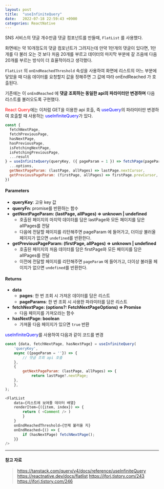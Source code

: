 ```yaml
---
layout: post
title:  "useInfiniteQuery"
date:   2022-07-18 22:59:43 +0900
categories: ReactNative
---
```


SNS 서비스의 댓글 개수만큼 댓글 컴포넌트를 만들때, `FlatList` 를 사용했다.

화면에는 약 10개정도의 댓글 컴포넌트가 그려지는데 만약 1만개의 댓글이 있다면, 1만개를 다 불러 오는 것 보다 처음 20개를 부르고 데이터의 마지막 부분에 갈 즈음에 다음 20개를 부르는 방식이 더 효율적이라고 생각했다.

`FlatList` 의 `onEndReachedThreshold` 속성을 사용하여 화면에 리스트의 어느 부분에 닿았을 때 다음 데이터를 요청할지 값을 정해주면 그 값에 따라 onEndReached 가 호출된다.

기존에는 이 `onEndReached` 에 **댓글 조회하는 동일한 api의 파라미터만 변경하며** 다음 리스트를 불러오도록 구현했다.

<span style="background-color:white; color:red">React Query</span>에는 이처럼 GET을 이용한 api 호출, 즉 <span style="background-color:white; color:blue">useQuery</span>의 파라미터만 변경하여 호출할 때 사용하는 <span style="background-color:white; color:blue">useInfiniteQuery</span>가 있다.


```javascript
const {
  fetchNextPage,
  fetchPreviousPage,
  hasNextPage,
  hasPreviousPage,
  isFetchingNextPage,
  isFetchingPreviousPage,
  ...result
} = useInfiniteQuery(queryKey, ({ pageParam = 1 }) => fetchPage(pageParam), {
  ...options,
  getNextPageParam: (lastPage, allPages) => lastPage.nextCursor,
  getPreviousPageParam: (firstPage, allPages) => firstPage.prevCursor,
})
```

#### Parameters
- **queryKey**: 고유 key 값
- **queryFn**: promise를 반환하는 함수
- **getNextPageParam: (lastPage, allPages) => unknown | undefined**
    - 호출된 페이지의 마지막 데이터를 담은 lastPage와 모든 페이지를 담은 allPages를 전달
    - 다음에 전달할 페이지를 리턴해주면 pageParam 에 들어가고, 더이상 불러올 페이지가 없으면 `undefined`를 반환한다.
- **getPreviousPageParam: (firstPage, allPages) => unknown | undefined**
    - 호출된 페이지의 처음 데이터를 담은 firstPage와 모든 페이지를 담은 allPages를 전달
    - 이전에 전달할 페이지를 리턴해주면 `pageParam` 에 들어가고, 더이상 불러올 페이지가 없으면 `undefined`를 반환한다.

#### Returns
- **data**
  - **pages**: 한 번 조회 시 가져온 데이터를 담은 리스트
  - **pageParams**: 한 번 조회 시 사용한 파라미터를 담은 리스트
- **fetchNextPage: (options?: FetchNextPageOptions) => Promise<UseInfiniteQueryResult>**
  - 다음 페이지를 가져오라는 함수
- **hasNextPage: boolean**
  - 가져올 다음 페이지가 있으면 `true` 반환

<span style="background-color:white; color:blue">useInfiniteQuery</span>를 사용하여 다음과 같이 코드를 변경


```javascript
const {data, fetchNextPage, hasNextPage} = useInfiniteQuery(
    'queryKey',
    async ({pageParam = ''}) => { 
        // 댓글 조회 api 호출
    },
    {
        getNextPageParam: (lastPage, allPages) => {
    	    return lastPage?.nextPage;
	},
    },
);

<FlatList
    data={리스트에 보여줄 데이터 배열}
    renderItem={({item, index}) => {
        return ( <Comment /> )
        }
    }
    onEndReachedThreshold={언제 불러올 지}
    onEndReached={() => {
        if (hasNextPage) fetchNextPage();
    }}
/>
```


---
#### 참고 자료
> https://tanstack.com/query/v4/docs/reference/useInfiniteQuery
> https://reactnative.dev/docs/flatlist
> https://jforj.tistory.com/243
> https://jforj.tistory.com/246